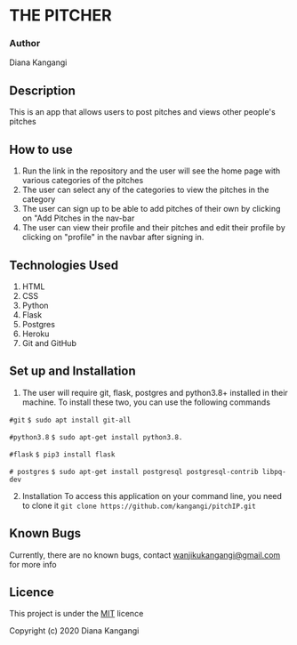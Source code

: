 # THE PITCHER
### Author
Diana Kangangi

## Description
This is an app that allows users to post pitches and views other people's pitches

## How to use
1. Run the link in the repository and the user will see the home page with various categories of the pitches
2. The user can select any of the categories to view the pitches in the category
3. The user can sign up to be able to add pitches of their own by clicking on "Add Pitches in the nav-bar
4. The user can view their profile and their pitches and edit their profile by clicking on "profile" in the navbar after signing in.


## Technologies Used
1. HTML 
2. CSS
3. Python
4. Flask
5. Postgres
6. Heroku 
7. Git and GitHub


## Set up and Installation

1. The user will require git, flask, postgres and python3.8+ installed in their machine. To install these two, you can use the following commands

 ```#git```
```$ sudo apt install git-all```

```#python3.8```
```$ sudo apt-get install python3.8.```

```#flask```
```$ pip3 install flask```

```# postgres```
```$ sudo apt-get install postgresql postgresql-contrib libpq-dev```

2.  Installation
To access this application on your command line, you need to clone it ```git clone https://github.com/kangangi/pitchIP.git```

## Known Bugs 
Currently, there are no known bugs, contact wanjikukangangi@gmail.com for more info

## Licence
This project is under the [MIT](https://github.com/kangangi/pitchIP/blob/master/LICENSE) licence

Copyright (c) 2020 Diana Kangangi